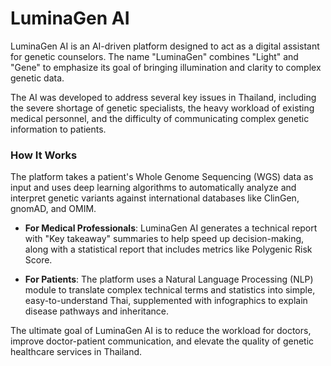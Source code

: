 # LuminaGen AI

LuminaGen AI is an AI-driven platform designed to act as a digital assistant for genetic counselors. The name "LuminaGen" combines "Light" and "Gene" to emphasize its goal of bringing illumination and clarity to complex genetic data.

The AI was developed to address several key issues in Thailand, including the severe shortage of genetic specialists, the heavy workload of existing medical personnel, and the difficulty of communicating complex genetic information to patients.

### How It Works

The platform takes a patient's Whole Genome Sequencing (WGS) data as input and uses deep learning algorithms to automatically analyze and interpret genetic variants against international databases like ClinGen, gnomAD, and OMIM.

* **For Medical Professionals**: LuminaGen AI generates a technical report with "Key takeaway" summaries to help speed up decision-making, along with a statistical report that includes metrics like Polygenic Risk Score.

* **For Patients**: The platform uses a Natural Language Processing (NLP) module to translate complex technical terms and statistics into simple, easy-to-understand Thai, supplemented with infographics to explain disease pathways and inheritance.

The ultimate goal of LuminaGen AI is to reduce the workload for doctors, improve doctor-patient communication, and elevate the quality of genetic healthcare services in Thailand.


